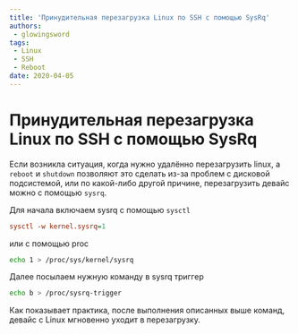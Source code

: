 ```yaml
---
title: 'Принудительная перезагрузка Linux по SSH с помощью SysRq'
authors: 
 - glowingsword
tags:
 - Linux
 - SSH
 - Reboot
date: 2020-04-05
---
```

# Принудительная перезагрузка Linux по SSH с помощью SysRq

Если возникла ситуация, когда нужно удалённо перезагрузить linux, а `reboot` и `shutdown` позволяют это сделать из-за проблем с дисковой подсистемой, или по какой-либо другой причине, перезагрузить девайс можно с помощью `sysrq`.

Для начала включаем sysrq с помощью `sysctl`
``` ini
sysctl -w kernel.sysrq=1
```
или с помощью proc
```bash
echo 1 > /proc/sys/kernel/sysrq
```
Далее посылаем нужную команду в sysrq триггер
``` bash
echo b > /proc/sysrq-trigger
```

Как показывает практика, после выполнения описанных выше команд, девайс с Linux мгновенно уходит в
перезагрузку.
